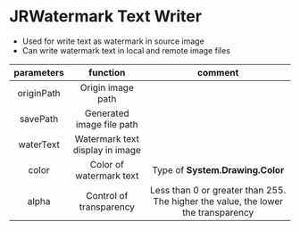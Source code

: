 # JRWatermark Text Writer

- Used for write text as watermark in source image
- Can write watermark text in local and remote image files

| parameters |            function             |                                      comment                                      |
| :--------: | :-----------------------------: | :-------------------------------------------------------------------------------: |
| originPath |        Origin image path        |
|  savePath  |    Generated image file path    |                                                                                   |
| waterText  | Watermark text display in image |                                                                                   |
|   color    |     Color of watermark text     |                         Type of **System.Drawing.Color**                          |
|   alpha    |     Control of transparency     | Less than 0 or greater than 255. The higher the value, the lower the transparency |
